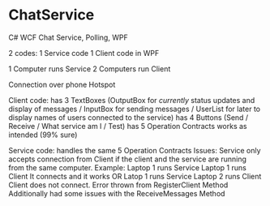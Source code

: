 # ChatService
C# WCF Chat Service, Polling, WPF

2 codes:
1 Service code
1 Client code in WPF

1 Computer runs Service
2 Computers run Client

Connection over phone Hotspot

Client code:
has 3 TextBoxes (OutputBox for *currently* status updates and display of messages / InputBox for sending messages / UserList for later to display names of users connected to the service)
has 4 Buttons (Send / Receive / What service am I / Test)
has 5 Operation Contracts
works as intended (99% sure)

Service code:
handles the same 5 Operation Contracts
Issues:
Service only accepts connection from Client if the client and the service are running from the same computer.
Example: Laptop 1 runs Service
         Laptop 1 runs Client
         It connects and it works
         OR
         Latop 1 runs Service
         Laptop 2 runs Client
         Client does not connect. Error thrown from RegisterClient Method
Additionally had some issues with the ReceiveMessages Method
